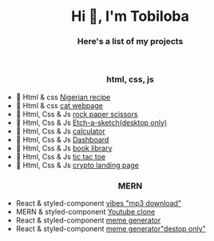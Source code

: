 <h1 align="center">Hi 👋, I'm Tobiloba</h1>
<h3 align="center">Here's a list of my projects</h3>

<br />

<h3 align="center"> html, css, js</h3>

- 🔭 Html & css [Nigerian recipe](adebisi1234.github.io/odin-recipe)
- 🔭 Html & css [cat webpage](adebisi1234.github.io/cat-landing-page)
- 🔭 Html, Css & Js [rock paper scissors](adebisi1234.github.io/rock-paper-scissors)
- 🔭 Html, Css & Js [Etch-a-sketch(desktop only)](adebisi1234.github.io/Etch-a-sketch)
- 🔭 Html, Css & Js [calculator](adebisi1234.github.io/calculator)
- 🔭 Html, Css & Js [Dashboard](adebisi1234.github.io/Dashboard-project)
- 🔭 Html, Css & Js [book library](adebisi1234.github.io/library-project)
- 🔭 Html, Css & Js [tic tac toe](adebisi1234.github.io/tic-tac-toe)
- 🔭 Html, Css & Js [crypto landing page](crapo.netlify.app)


<h3 align="center"> MERN </h3>

-  React & styled-component [vibes "mp3 download"](vibes-mp3.netlify.app)
-  MERN & styled-component [Youtube clone](testtube-y.netlify.app)
-  React & styled-component [meme generator](tob-meme-generator.netlify.app)
-  React & styled-component [meme generator"destop only"](tob-meme-generator.netlify.app)
